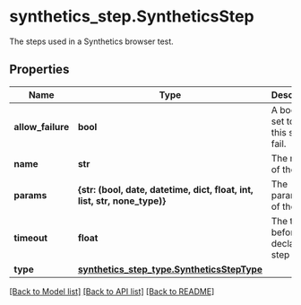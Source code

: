 # synthetics_step.SyntheticsStep

The steps used in a Synthetics browser test.
## Properties
Name | Type | Description | Notes
------------ | ------------- | ------------- | -------------
**allow_failure** | **bool** | A boolean set to allow this step to fail. | [optional] 
**name** | **str** | The name of the step. | [optional] 
**params** | **{str: (bool, date, datetime, dict, float, int, list, str, none_type)}** | The parameters of the step. | [optional] 
**timeout** | **float** | The time before declaring a step failed. | [optional] 
**type** | [**synthetics_step_type.SyntheticsStepType**](SyntheticsStepType.md) |  | [optional] 

[[Back to Model list]](README.md#documentation-for-models) [[Back to API list]](README.md#documentation-for-api-endpoints) [[Back to README]](README.md)


